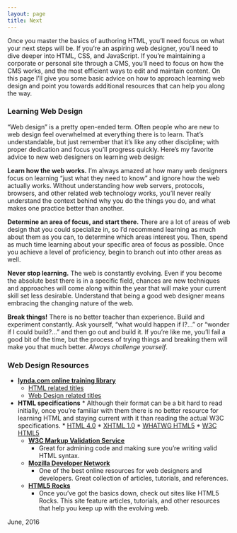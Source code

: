 ```yaml
---
layout: page
title: Next
---
```


Once you master the basics of authoring HTML, you&rsquo;ll need focus on what your next steps will be. If you&rsquo;re an aspiring web designer, you&rsquo;ll need to dive deeper into HTML, CSS, and JavaScript. If you&rsquo;re maintaining a corporate or personal site through a CMS, you&rsquo;ll need to focus on how the CMS works, and the most efficient ways to edit and maintain content.
On this page I&rsquo;ll give you some basic advice on how to approach learning web design and point you towards additional resources that can help you along the way.

### Learning Web Design
&ldquo;Web design&rdquo; is a pretty open-ended term. Often people who are new to web design feel overwhelmed at everything there is to learn. That&rsquo;s understandable, but just remember that it&rsquo;s like any other discipline; with proper dedication and focus you&rsquo;ll progress quickly. Here&rsquo;s my favorite advice to new web designers on learning web design:

**Learn how the web works.**
I&rsquo;m always amazed at how many web designers focus on learning &ldquo;just what they need to know&rdquo; and ignore how the web actually works. Without understanding how web servers, protocols, browsers, and other related web technology works, you&rsquo;ll never really understand the context behind why you do the things you do, and what makes one practice better than another.

**Determine an area of focus, and start there.**
There are a lot of areas of web design that you could specialize in, so I&rsquo;d recommend learning as much about them as you can, to determine which areas interest you. Then, spend as much time learning about your specific area of focus as possible. Once you achieve a level of proficiency, begin to branch out into other areas as well. 

**Never stop learning.**
The web is constantly evolving. Even if you become the absolute best there is in a specific field, chances are new techniques and approaches will come along within the year that will make your current skill set less desirable. Understand that being a good web designer means embracing the changing nature of the web.

**Break things!**
There is no better teacher than experience. Build and experiment constantly. Ask yourself, &ldquo;what would happen if I?...&rdquo; or &ldquo;wonder if I could build?...&rdquo; and then go out and build it. If you&rsquo;re like me, you&rsquo;ll fail a good bit of the time, but the process of trying things and breaking them will make you that much better. *Always challenge yourself*.

### Web Design Resources

* <a href="http://www.lynda.com" title="lynda.com online training library">**lynda.com online training library**</a>
    * <a href="http://www.lynda.com/HTML-training-tutorials/224-0.html" title="lynda.com html related titles">HTML related titles</a>
    * <a href="http://www.lynda.com/Web-Design-training-tutorials/1376-0.html" title="lynda.com web design related titles">Web Design related titles</a>
* **HTML specifications**
      * Although their format can be a bit hard to read initially, once you&rsquo;re familiar with them there is no better resource for learning HTML and staying current with it than reading the actual W3C specifications.
      * <a href="http://www.w3.org/TR/html401" title="html 4 specification">HTML 4.0</a>
      * <a href="http://www.w3.org/TR/xhtml1" title="xhtml 1 specification">XHTML 1.0</a>
      * <a href="http://developers.whatwg.org" title="html 5, WHATWG edition">WHATWG HTML5</a>
      * <a href="http://www.w3.org/TR/html5">W3C HTML5</a>
  * <a href="http://validator.w3.org" title="W3C markup validator">**W3C Markup Validation Service**</a>
      * Great for admining code and making sure you&rsquo;re writing valid HTML syntax.
  * <a href="https://developer.mozilla.org/en-US" title="Mozilla developer network">**Mozilla Developer Network**</a>
      * One of the best online resources for web designers and developers. Great collection of articles, tutorials, and references.
  * <a href="http://www.html5rocks.com" title="HTML 5 rocks">**HTML5 Rocks**</a>
      * Once you&rsquo;ve got the basics down, check out sites like HTML5 Rocks. This site feature articles, tutorials, and other resources that help you keep up with the evolving web. 

June, 2016
